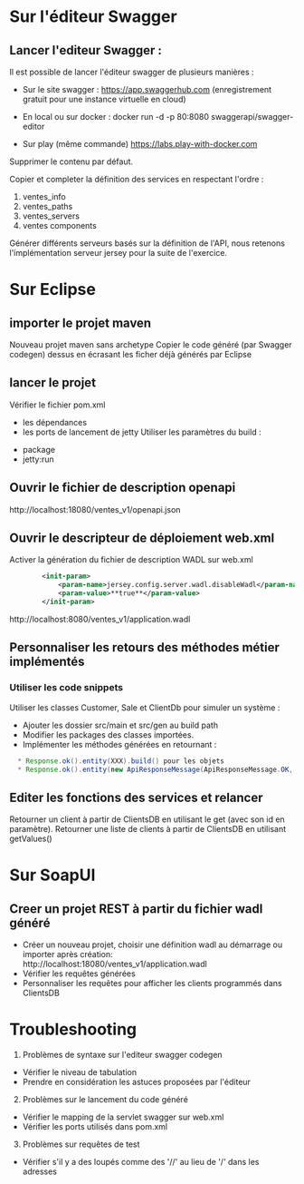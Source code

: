 # Sur l'éditeur Swagger

## Lancer l'editeur Swagger :
Il est possible de lancer l'éditeur swagger de plusieurs manières :
* Sur le site swagger :
https://app.swaggerhub.com (enregistrement gratuit pour une instance virtuelle en cloud)

* En local ou sur docker :
docker run -d -p 80:8080  swaggerapi/swagger-editor

* Sur play (même commande)
https://labs.play-with-docker.com

Supprimer le contenu par défaut.

Copier et completer la définition des services en respectant l'ordre :
1. ventes_info
2. ventes_paths
3. ventes_servers
4. ventes components 

Générer différents serveurs basés sur la définition de l'API, nous retenons l'implémentation serveur jersey pour la suite de l'exercice.

# Sur Eclipse
## importer le projet maven
Nouveau projet maven sans archetype
Copier le code généré (par Swagger codegen) dessus en écrasant les ficher déjà générés par Eclipse


## lancer le projet
Vérifier le fichier pom.xml
- les dépendances
- les ports de lancement de jetty
Utiliser les paramètres du build :
* package
* jetty:run

## Ouvrir le fichier de description openapi
http://localhost:18080/ventes_v1/openapi.json

## Ouvrir le descripteur de déploiement web.xml
Activer la génération du fichier de description WADL sur web.xml
```xml
        <init-param>
            <param-name>jersey.config.server.wadl.disableWadl</param-name>
            <param-value>**true**</param-value>
        </init-param>
```  
http://localhost:8080/ventes_v1/application.wadl

## Personnaliser les retours des méthodes métier implémentés
### Utiliser les code snippets
Utiliser les classes Customer, Sale et ClientDb pour simuler un système :
- Ajouter les dossier src/main et src/gen au build path
- Modifier les packages des classes importées.
- Implémenter les méthodes générées en retournant :
``` java
  * Response.ok().entity(XXX).build() pour les objets
  * Response.ok().entity(new ApiResponseMessage(ApiResponseMessage.OK, "mon message")).build() pour les messages.
```
## Editer les fonctions des services et relancer
Retourner un client à partir de ClientsDB en utilisant le get (avec son id en paramètre).
Retourner une liste de clients à partir de ClientsDB en utilisant getValues()

# Sur SoapUI
## Creer un projet REST à partir du fichier wadl généré
* Créer un nouveau projet, choisir une définition wadl au démarrage ou importer après création:
http://localhost:18080/ventes_v1/application.wadl
* Vérifier les requêtes générées
* Personnaliser les requêtes pour afficher les clients programmés dans ClientsDB

# Troubleshooting
1. Problèmes de syntaxe sur l'editeur swagger codegen
  * Vérifier le niveau de tabulation
  * Prendre en considération les astuces proposées par l'éditeur
2. Problèmes sur le lancement du code généré
  * Vérifier le mapping de la servlet swagger sur web.xml
  * Vérifier les ports utilisés dans pom.xml
3. Problèmes sur requêtes de test
  * Vérifier s'il y a des loupés comme des '//' au lieu de '/' dans les adresses
